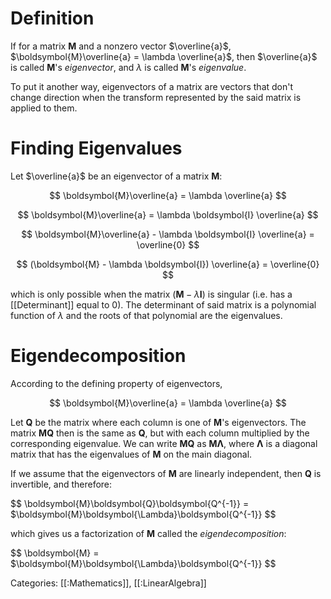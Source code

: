 # Definition

If for a matrix $\boldsymbol{M}$ and a nonzero vector $\overline{a}$,
$\boldsymbol{M}\overline{a} = \lambda \overline{a}$, then $\overline{a}$ is
called $\boldsymbol{M}$'s _eigenvector_, and $\lambda$ is called
$\boldsymbol{M}$'s _eigenvalue_.

To put it another way, eigenvectors of a matrix are vectors that don't change
direction when the transform represented by the said matrix is applied to them.

# Finding Eigenvalues

Let $\overline{a}$ be an eigenvector of a matrix $\boldsymbol{M}$:

$$
\boldsymbol{M}\overline{a} = \lambda \overline{a}
$$

$$
\boldsymbol{M}\overline{a} = \lambda \boldsymbol{I} \overline{a}
$$

$$
\boldsymbol{M}\overline{a} - \lambda \boldsymbol{I} \overline{a} = \overline{0}
$$

$$
(\boldsymbol{M} - \lambda \boldsymbol{I}) \overline{a} = \overline{0}
$$

which is only possible when the matrix
$(\boldsymbol{M} - \lambda \boldsymbol{I})$ is singular (i.e. has a
[[Determinant]] equal to $0$). The determinant of said matrix is a polynomial
function of $\lambda$ and the roots of that polynomial are the eigenvalues.

# Eigendecomposition

According to the defining property of eigenvectors,

$$
\boldsymbol{M}\overline{a} = \lambda \overline{a}
$$

Let $\boldsymbol{Q}$ be the matrix where each column is one of $\boldsymbol{M}$'s
eigenvectors. The matrix $\boldsymbol{M}\boldsymbol{Q}$ then is the same as
$\boldsymbol{Q}$, but with each column multiplied by the corresponding eigenvalue.
We can write $\boldsymbol{M}\boldsymbol{Q}$ as $\boldsymbol{M}\boldsymbol{\Lambda}$,
where $\boldsymbol{\Lambda}$ is a diagonal matrix that has the eigenvalues of
$\boldsymbol{M}$ on the main diagonal.

If we assume that the eigenvectors of $\boldsymbol{M}$ are linearly independent,
then $\boldsymbol{Q}$ is invertible, and therefore:

$$
\boldsymbol{M}\boldsymbol{Q}\boldsymbol{Q^{-1}} = $\boldsymbol{M}\boldsymbol{\Lambda}\boldsymbol{Q^{-1}}
$$

which gives us a factorization of $\boldsymbol{M}$ called the _eigendecomposition_:

$$
\boldsymbol{M} = $\boldsymbol{M}\boldsymbol{\Lambda}\boldsymbol{Q^{-1}}
$$



Categories: [[:Mathematics]], [[:LinearAlgebra]]
